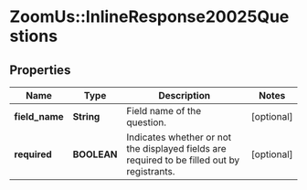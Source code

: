 # ZoomUs::InlineResponse20025Questions

## Properties
Name | Type | Description | Notes
------------ | ------------- | ------------- | -------------
**field_name** | **String** | Field name of the question. | [optional] 
**required** | **BOOLEAN** | Indicates whether or not the displayed fields are required to be filled out by registrants. | [optional] 


